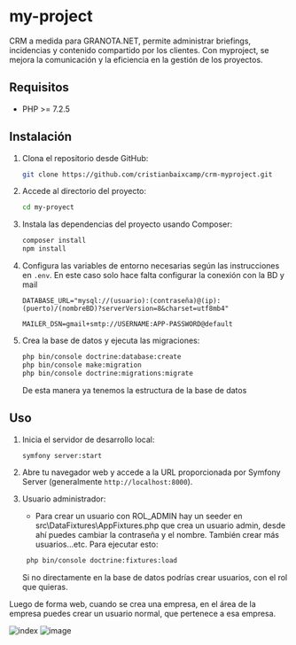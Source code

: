 # my-project

CRM a medida para GRANOTA.NET, permite administrar briefings, incidencias y contenido compartido por los clientes. Con myproject, se mejora la comunicación y la eficiencia en la gestión de los proyectos. 


## Requisitos

- PHP >= 7.2.5

## Instalación

1. Clona el repositorio desde GitHub:

    ```bash
    git clone https://github.com/cristianbaixcamp/crm-myproject.git
    ```

2. Accede al directorio del proyecto:

    ```bash
    cd my-proyect
    ```

3. Instala las dependencias del proyecto usando Composer:

    ```bash
    composer install
    npm install
    ```

4. Configura las variables de entorno necesarias según las instrucciones en `.env`. En este caso solo hace falta configurar la conexión con la BD y mail
    
    ```env
    DATABASE_URL="mysql://(usuario):(contraseña)@(ip):(puerto)/(nombreBD)?serverVersion=8&charset=utf8mb4"

    MAILER_DSN=gmail+smtp://USERNAME:APP-PASSWORD@default
    
    ```
5. Crea la base de datos y ejecuta las migraciones:

    ```bash
    php bin/console doctrine:database:create
    php bin/console make:migration
    php bin/console doctrine:migrations:migrate
    ```
    De esta manera ya tenemos la estructura de la base de datos


## Uso

1. Inicia el servidor de desarrollo local:

    ```bash
    symfony server:start
    ```

2. Abre tu navegador web y accede a la URL proporcionada por Symfony Server (generalmente `http://localhost:8000`).

3. Usuario administrador:
   -  Para crear un usuario con ROL_ADMIN hay un seeder en src\DataFixtures\AppFixtures.php que crea un usuario admin, desde ahí puedes cambiar la contraseña y el nombre. También crear más usuarios…etc. Para ejecutar esto:

   ```bash
    php bin/console doctrine:fixtures:load
    ```

    Si no directamente en la base de datos podrías crear usuarios, con el rol que quieras.

Luego de forma web, cuando se crea una empresa, en el área de la empresa puedes crear un usuario normal, que pertenece a esa empresa.

![index](https://github.com/user-attachments/assets/d8b6fc60-05fa-48d0-b479-73cac8605e7a)
![image](https://github.com/user-attachments/assets/26cabffa-64e1-47f1-8785-eb5bc9919d93)


